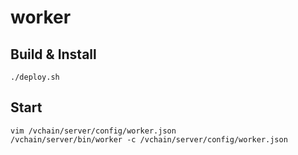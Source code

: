 # worker

## Build & Install
    ./deploy.sh

## Start
    vim /vchain/server/config/worker.json
    /vchain/server/bin/worker -c /vchain/server/config/worker.json
